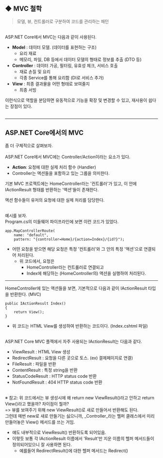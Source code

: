 ## ◆ MVC 철학

> 모델, 뷰, 컨트롤러로 구분하여 코드를 관리하는 패턴

   
ASP.NET Core에서 MVC는 다음과 같이 사용된다.

-   **Model** : 데이터 모델. (데이터를 표현하는 구조) 
    -   요리 재료
    -   메모리, 파일, DB 등에서 데이터 모델의 형태로 정보를 추출 (DTO 등)
-   **Controller** : 데이터 가공, 필터링, 유효성 체크, 서비스 호출
    -   재료 손질 및 요리
    -   각종 Service를 통해 요리함 (DI로 서비스 추가)
-   **View** : 최종 결과물을 어떤 형태로 보여줄지
    -   최종 서빙

이런식으로 역할을 분담하면 유동적으로 기능을 확장 및 변경할 수 있고, 재사용이 쉽다는 장점이 있다.  
 

---

## ASP.NET Core에서의 MVC

좀 더 구체적으로 살펴보자.  
   
ASP.NET Core에서 MVC에는 Controller/Action이라는 요소가 있다.

-   **Action**: 요청에 대한 실제 처리 함수 (Handler)
-   Controller는 액션들을 포함하고 있는 그룹을 의미한다.

기본 MVC 프로젝트에는 HomeController라는 '컨트롤러'가 있고, 이 안에 IActionResult 형태를 반환하는 '액션'들이 존재한다.

액션 함수들이 유저의 요청에 대한 실제 처리를 담당한다.

   
예시를 보자.  
Program.cs의 미들웨어 파이프라인에 보면 이런 코드가 있었다.

```
app.MapControllerRoute(
    name: "default",
    pattern: "{controller=Home}/{action=Index}/{id?}");
```

-   어떤 요청을 받으면 해당 요청은 특정 '컨트롤러'와 그 안의 특정 '액션'으로 연결되어 처리된다.
    -   위 코드에서, 요청은
        -   HomeController라는 컨트롤러로 연결되고
        -   Index에 해당하는 (HomeController의) 액션을 실행하여 처리된다.

---

HomeController에 있는 액션들을 보면, 기본적으로 다음과 같이 IActionResult 타입을 반환한다. (MVC)

```
public IActionResult Index()
{
    return View();
}
```

-   위 코드는 HTML View를 생성하여 반환하는 코드이다. (Index.cshtml 파일)

   
ASP.NET Core MVC 플젝에서 자주 사용되는 IActionResult는 다음과 같다.

-   ViewResult : HTML View 생성
-   RedirectResult : 요청을 다른 곳으로 토스. (ex) 결제페이지로 연결)
-   FileResult : 파일을 반환
-   ContentResult : 특정 string을 반환
-   StatusCodeResult : HTTP status code 반환
-   NotFoundResult : 404 HTTP status code 반환

   
※ 참고: 위 코드에서는 뷰 생성시에 왜 return new ViewResult()라고 안하고 return View()라고 했을까? 차이점이 뭘까?  
\=> 뷰를 보여주기 위해 new ViewResult()로 새로 만들어서 반환해도 된다.  
그런데 매번 new로 새로 만들기는 싫으니까, _Controller_라는 헬퍼 클래스에서 미리 만들어놓은 View() 메서드를 쓰는 거임.

-   얘도 내부적으로 ViewResult() 반환하도록 되어있음.
-   이렇듯 보통 각 IActionResult 이름에서 'Result'만 지운 이름의 헬퍼 메서드들이 정의되어있으니 잘 사용하면 된다.
    -   예를들어 RedirectResult()에 대한 헬퍼 메서드는 Redirect()
